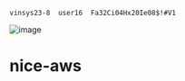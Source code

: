 	vinsys23-8	user16	Fa32Ci04Hx20Ie08$!#V1
![image](https://github.com/SkillsMetrix/nice-aws/assets/161203473/54c6456a-7ff3-4262-8a52-681b75bf4751)
# nice-aws
